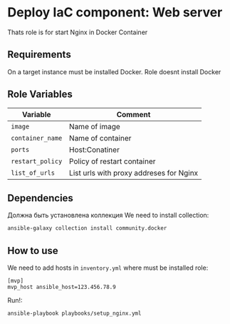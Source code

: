 # Deploy IaC component: Web server

Thats role is for start Nginx in Docker Container

## Requirements

On a target instance must be installed Docker. Role doesnt install Docker

## Role Variables

| Variable             | Comment             |
|------------------------|----------------------|
| `image`    | Name of image              |
| `container_name`  | Name of container   |
| `ports`    | Host:Conatiner  |
| `restart_policy` | Policy of restart container          |
| `list_of_urls` | List urls with proxy addreses for Nginx |

## Dependencies

Должна быть установлена коллекция
We need to install collection:
```bash
ansible-galaxy collection install community.docker
```

## How to use

We need to add hosts in `inventory.yml` where must be installed role:
```yaml!
[mvp]
mvp_host ansible_host=123.456.78.9
```

Run!:
```bash!
ansible-playbook playbooks/setup_nginx.yml
```

